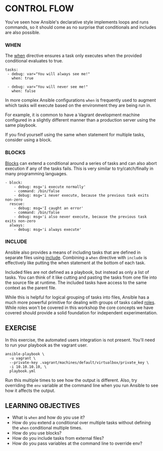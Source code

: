 # CONTROL FLOW

You've seen how Ansible's declarative style implements loops and runs commands,
so it should come as no surprise that conditionals and includes are also
possible.

### WHEN

The [when] directive ensures a task only executes when the provided conditional
evaluates to true.

```
tasks:
 - debug: var="You will always see me!"
   when: true

 - debug: var="You will never see me!"
   when: false
```

In more complex Ansible configurations `when` is frequently used to augment
which tasks will execute based on the environment they are being run in.

For example, it is common to have a Vagrant development machine configured in
a slightly different manner than a production server using the same playbook.

If you find yourself using the same when statement for multiple tasks, consider
using a block.

### BLOCKS

[Blocks] can extend a conditional around a series of tasks and can also abort
execution if any of the tasks fails. This is very similar to try/catch/finally
in many programming languages.

```
- block:
    - debug: msg='i execute normally'
    - command: /bin/false
    - debug: msg='i never execute, because the previous task exits non-zero
  rescue:
    - debug: msg='I caught an error'
    - command: /bin/false
    - debug: msg='i also never execute, because the previous task exits non-zero
  always:
    - debug: msg='i always execute'
```

### INCLUDE

Ansible also provides a means of including tasks that are defined in separate
files using [include]. Combining a `when` directive with `include` is
effectively like putting the when statement at the bottom of each task.

Included files are not defined as a playbook, but instead as only a list of
tasks. You can think of it like cutting and pasting the tasks from one file
into the source file at runtime. The included tasks have access to the same
context as the parent file.

While this is helpful for logical grouping of tasks into files, Ansible has a
much more powerful primitive for dealing with groups of tasks called [roles].
While roles won't be covered in this workshop the core concepts we have covered
should provide a solid foundation for independent experimentation.

## EXERCISE

In this exercise, the automated users integration is not present. You'll need
to run your playbook as the vagrant user.

```
ansible-playbook \
  -u vagrant \
  --private-key .vagrant/machines/default/virtualbox/private_key \
  -i 10.10.10.10, \
  playbook.yml
```

Run this multiple times to see how the output is different. Also, try overriding
the `env` variable at the command line when you run Ansible to see how it
affects the output.

## LEARNING OBJECTIVES

- What is `when` and how do you use it?
- How do you extend a conditional over multiple tasks without defining the
  `when` conditional multiple times.
- How do you use blocks?
- How do you include tasks from external files?
- How do you pass variables at the command line to override env?

[when]: http://docs.ansible.com/ansible/playbooks_conditionals.html#the-when-statement
[roles]: http://docs.ansible.com/ansible/playbooks_roles.html#roles
[Blocks]: http://docs.ansible.com/ansible/playbooks_blocks.html
[include]: http://docs.ansible.com/ansible/playbooks_roles.html#task-include-files-and-encouraging-reuse

